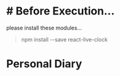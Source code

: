 # # Before Execution...

please install these modules...

>  npm install --save react-live-clock




# Personal Diary
